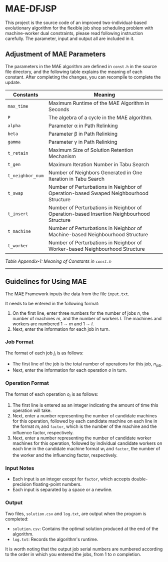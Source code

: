 # MAE-DFJSP

This project is the source code of an improved two-individual-based evolutionary algorithm for the flexible job shop scheduling problem with machine-worker dual constraints, please read following instruction carefully. The parameter, input and output all are included in it.

## Adjustment of MAE Parameters

The parameters in the MAE algorithm are defined in `const.h` in the source file directory, and the following table explains the meaning of each constant. After completing the changes, you can recompile to complete the update.

| Constants         | Meaning                                                                 |
|-------------------|-------------------------------------------------------------------------|
| `max_time`        | Maximum Runtime of the MAE Algorithm in Seconds                        |
| `P`               | The algebra of a cycle in the MAE algorithm.                          |
| `alpha`           | Parameter α in Path Relinking                                          |
| `beta`            | Parameter β in Path Relinking                                          |
| `gamma`           | Parameter γ in Path Relinking                                          |
| `t_retain`        | Maximum Size of Solution Retention Mechanism                           |
| `t_gen`           | Maximum Iteration Number in Tabu Search                                |
| `t_neighbor_num`  | Number of Neighbors Generated in One Iteration in Tabu Search          |
| `t_swap`          | Number of Perturbations in Neighbor of Operation-based Swaped Neighbourhood Structure                           |
| `t_insert`        | Number of Perturbations in Neighbor of Operation-based Insertion Neighbourhood Structure                           |
| `t_machine`       | Number of Perturbations in Neighbor of Machine-based Neighbourhood Structure                           |
| `t_worker`        | Number of Perturbations in Neighbor of Worker-based Neighbourhood Structure                          |

*Table Appendix-1: Meaning of Constants in `const.h`*

---

## Guidelines for Using MAE

The MAE Framework inputs the data from the file `input.txt`.  

It needs to be entered in the following format:  

1. On the first line, enter three numbers for the number of jobs $n$, the number of machines $m$, and the number of workers $l$. The machines and workers are numbered $1 \sim m$ and $1 \sim l$.  
2. Next, enter the information for each job in turn.  

### Job Format

The format of each job $j_i$ is as follows:  

- The first line of the job is the total number of operations for this job, $n_\text{job}$.  
- Next, enter the information for each operation $o$ in turn.  

### Operation Format

The format of each operation $o_i$ is as follows:  

1. The first line is entered as an integer indicating the amount of time this operation will take.  
2. Next, enter a number representing the number of candidate machines for this operation, followed by each candidate machine on each line in the format $m_i$ and `factor`, which is the number of the machine and the influence factor, respectively.  
3. Next, enter a number representing the number of candidate worker machines for this operation, followed by individual candidate workers on each line in the candidate machine format $w_i$ and `factor`, the number of the worker and the influencing factor, respectively.  

### Input Notes

- Each input is an integer except for `factor`, which accepts double-precision floating-point numbers.  
- Each input is separated by a space or a newline.  

### Output

Two files, `solution.csv` and `log.txt`, are output when the program is completed:  

- `solution.csv`: Contains the optimal solution produced at the end of the algorithm.  
- `log.txt`: Records the algorithm's runtime.  

It is worth noting that the output job serial numbers are numbered according to the order in which you entered the jobs, from $1$ to $n$ completion.
